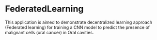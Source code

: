 # FederatedLearning
This application is aimed to demonstrate decentralized learning approach (Federated learning) for training a CNN model to predict the presence of malignant cells (oral cancer) in Oral cavities.
